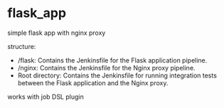 # flask_app
simple flask app with nginx proxy

structure:

* /flask: Contains the Jenkinsfile for the Flask application pipeline.
* /nginx: Contains the Jenkinsfile for the Nginx proxy pipeline.
* Root directory: Contains the Jenkinsfile for running integration tests between the Flask application and the Nginx proxy.


works with job DSL plugin


